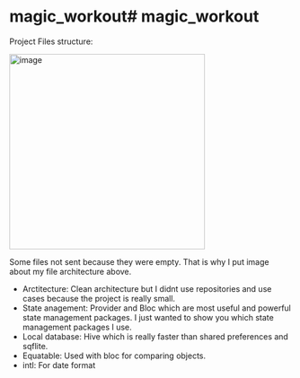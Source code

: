 # magic_workout# magic_workout
Project Files structure:

<img width="348" alt="image" src="https://user-images.githubusercontent.com/50848628/202929677-a86819ae-0151-4173-ac44-31f86cd48bf7.png">

Some files not sent because they were empty. That is why I put image about my file architecture above.

- Arctitecture: Clean architecture but I didnt use repositories and use cases because the project is really small. 
- State anagement: Provider and Bloc which are most useful and powerful state management packages. I just wanted to show you which state management packages I use. 
- Local database: Hive which is really faster than shared preferences and sqflite.
- Equatable: Used with bloc for comparing objects.
- intl: For date format
